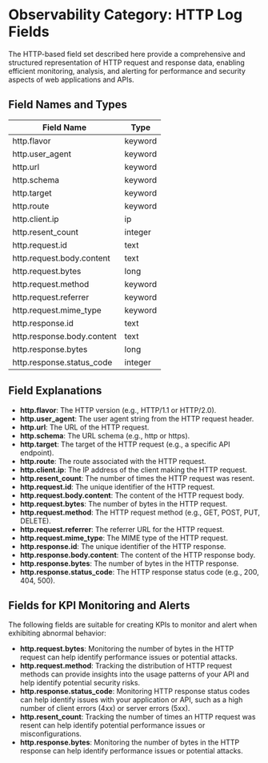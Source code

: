 # Observability Category: HTTP Log Fields

The HTTP-based field set described here provide a comprehensive and structured representation of HTTP request and response data, enabling efficient monitoring, analysis, and alerting for performance and security aspects of web applications and APIs.

## Field Names and Types

| Field Name             | Type    |
|------------------------|---------|
| http.flavor            | keyword |
| http.user_agent        | keyword |
| http.url               | keyword |
| http.schema            | keyword |
| http.target            | keyword |
| http.route             | keyword |
| http.client.ip         | ip      |
| http.resent_count      | integer |
| http.request.id        | text    |
| http.request.body.content      | text    |
| http.request.bytes     | long    |
| http.request.method    | keyword |
| http.request.referrer  | keyword |
| http.request.mime_type | keyword |
| http.response.id       | text    |
| http.response.body.content      | text    |
| http.response.bytes    | long    |
| http.response.status_code       | integer |

## Field Explanations

- **http.flavor**: The HTTP version (e.g., HTTP/1.1 or HTTP/2.0).
- **http.user_agent**: The user agent string from the HTTP request header.
- **http.url**: The URL of the HTTP request.
- **http.schema**: The URL schema (e.g., http or https).
- **http.target**: The target of the HTTP request (e.g., a specific API endpoint).
- **http.route**: The route associated with the HTTP request.
- **http.client.ip**: The IP address of the client making the HTTP request.
- **http.resent_count**: The number of times the HTTP request was resent.
- **http.request.id**: The unique identifier of the HTTP request.
- **http.request.body.content**: The content of the HTTP request body.
- **http.request.bytes**: The number of bytes in the HTTP request.
- **http.request.method**: The HTTP request method (e.g., GET, POST, PUT, DELETE).
- **http.request.referrer**: The referrer URL for the HTTP request.
- **http.request.mime_type**: The MIME type of the HTTP request.
- **http.response.id**: The unique identifier of the HTTP response.
- **http.response.body.content**: The content of the HTTP response body.
- **http.response.bytes**: The number of bytes in the HTTP response.
- **http.response.status_code**: The HTTP response status code (e.g., 200, 404, 500).


## Fields for KPI Monitoring and Alerts

The following fields are suitable for creating KPIs to monitor and alert when exhibiting abnormal behavior:

- **http.request.bytes**: Monitoring the number of bytes in the HTTP request can help identify performance issues or potential attacks.
- **http.request.method**: Tracking the distribution of HTTP request methods can provide insights into the usage patterns of your API and help identify potential security risks.
- **http.response.status_code**: Monitoring HTTP response status codes can help identify issues with your application or API, such as a high number of client errors (4xx) or server errors (5xx).
- **http.resent_count**: Tracking the number of times an HTTP request was resent can help identify potential performance issues or misconfigurations.
- **http.response.bytes**: Monitoring the number of bytes in the HTTP response can help identify performance issues or potential attacks.